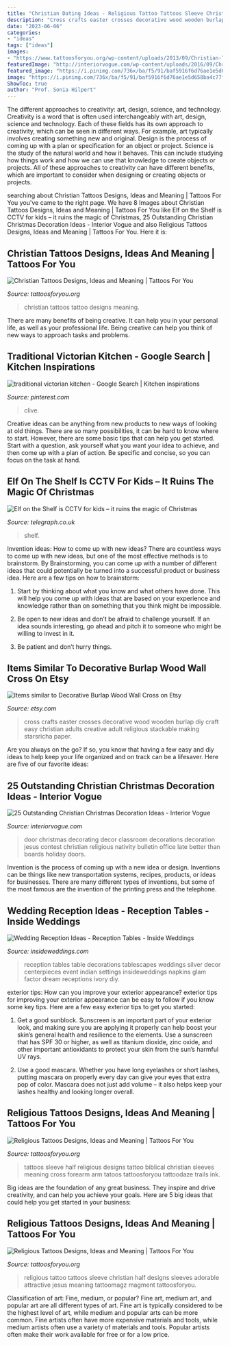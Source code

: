 ```yaml
---
title: "Christian Dating Ideas - Religious Tattoo Tattoos Sleeve Christian Half Designs Sleeves Adorable Attractive Jesus Meaning Tattoomagz Magment Tattoosforyou"
description: "Cross crafts easter crosses decorative wood wooden burlap diy craft easy christian adults creative adult religious stackable making starsricha paper"
date: "2023-06-06"
categories:
- "ideas"
tags: ["ideas"]
images:
- "https://www.tattoosforyou.org/wp-content/uploads/2013/09/Christian-Tattoo-Ideas.jpg"
featuredImage: "http://interiorvogue.com/wp-content/uploads/2016/09/Christmas-Door-Decorating-Contest.jpg"
featured_image: "https://i.pinimg.com/736x/ba/f5/91/baf5916f6d76ae1e5d658ba4c77f0eb5--victorian-kitchen-home-ideas.jpg"
image: "https://i.pinimg.com/736x/ba/f5/91/baf5916f6d76ae1e5d658ba4c77f0eb5--victorian-kitchen-home-ideas.jpg"
ShowToc: true
author: "Prof. Sonia Hilpert"
---
```



The different approaches to creativity: art, design, science, and technology.
Creativity is a word that is often used interchangeably with art, design, science and technology. Each of these fields has its own approach to creativity, which can be seen in different ways. For example, art typically involves creating something new and original. Design is the process of coming up with a plan or specification for an object or project. Science is the study of the natural world and how it behaves. This can include studying how things work and how we can use that knowledge to create objects or projects. All of these approaches to creativity can have different benefits, which are important to consider when designing or creating objects or projects.

	

		
searching about Christian Tattoos Designs, Ideas and Meaning | Tattoos For You you've came to the right page. We have 8 Images about Christian Tattoos Designs, Ideas and Meaning | Tattoos For You like Elf on the Shelf is CCTV for kids – it ruins the magic of Christmas, 25 Outstanding Christian Christmas Decoration Ideas - Interior Vogue and also Religious Tattoos Designs, Ideas and Meaning | Tattoos For You. Here it is:
		
    
## Christian Tattoos Designs, Ideas And Meaning | Tattoos For You

<img loading=lazy src="https://www.tattoosforyou.org/wp-content/uploads/2013/09/Christian-Tattoo-Ideas.jpg" onerror="this.onerror=null;this.src='https://tse4.mm.bing.net/th?id=OIP._J3NlV41pWOGZizGjcGNvAHaJ4&amp;pid=15.1';" alt="Christian Tattoos Designs, Ideas and Meaning | Tattoos For You">

_Source: tattoosforyou.org_

>christian tattoos tattoo designs meaning. 

	

There are many benefits of being creative. It can help you in your personal life, as well as your professional life. Being creative can help you think of new ways to approach tasks and problems.

    
## Traditional Victorian Kitchen - Google Search | Kitchen Inspirations

<img loading=lazy src="https://i.pinimg.com/736x/ba/f5/91/baf5916f6d76ae1e5d658ba4c77f0eb5--victorian-kitchen-home-ideas.jpg" onerror="this.onerror=null;this.src='https://tse1.mm.bing.net/th?id=OIP.ZJSO8mqXz75p03Nr2rLqqAHaJ4&amp;pid=15.1';" alt="traditional victorian kitchen - Google Search | Kitchen inspirations">

_Source: pinterest.com_

>clive. 

	

Creative ideas can be anything from new products to new ways of looking at old things. There are so many possibilities, it can be hard to know where to start. However, there are some basic tips that can help you get started. Start with a question, ask yourself what you want your idea to achieve, and then come up with a plan of action. Be specific and concise, so you can focus on the task at hand.

    
## Elf On The Shelf Is CCTV For Kids – It Ruins The Magic Of Christmas

<img loading=lazy src="https://www.telegraph.co.uk/content/dam/christmas/2016/12/16/S08WYG-xlarge_trans_NvBQzQNjv4BqqVzuuqpFlyLIwiB6NTmJwSrXQAD_WS9MbUDhaE03OjE.jpg" onerror="this.onerror=null;this.src='https://tse2.mm.bing.net/th?id=OIP.i_fcFYT9_FAascTclcK7mgHaEo&amp;pid=15.1';" alt="Elf on the Shelf is CCTV for kids – it ruins the magic of Christmas">

_Source: telegraph.co.uk_

>shelf. 

	

Invention ideas: How to come up with new ideas?
There are countless ways to come up with new ideas, but one of the most effective methods is to brainstorm. By Brainstorming, you can come up with a number of different ideas that could potentially be turned into a successful product or business idea. Here are a few tips on how to brainstorm:
1. Start by thinking about what you know and what others have done. This will help you come up with ideas that are based on your experience and knowledge rather than on something that you think might be impossible.

2. Be open to new ideas and don’t be afraid to challenge yourself. If an idea sounds interesting, go ahead and pitch it to someone who might be willing to invest in it.

3. Be patient and don’t hurry things.

    
## Items Similar To Decorative Burlap Wood Wall Cross On Etsy

<img loading=lazy src="https://img0.etsystatic.com/016/2/7661312/il_570xN.411670510_os7e.jpg" onerror="this.onerror=null;this.src='https://tse3.mm.bing.net/th?id=OIP.iaYBXJULTzON-vW9Soc6owHaMp&amp;pid=15.1';" alt="Items similar to Decorative Burlap Wood Wall Cross on Etsy">

_Source: etsy.com_

>cross crafts easter crosses decorative wood wooden burlap diy craft easy christian adults creative adult religious stackable making starsricha paper. 

	

Are you always on the go? If so, you know that having a few easy and diy ideas to help keep your life organized and on track can be a lifesaver. Here are five of our favorite ideas: 

    
## 25 Outstanding Christian Christmas Decoration Ideas - Interior Vogue

<img loading=lazy src="http://interiorvogue.com/wp-content/uploads/2016/09/Christmas-Door-Decorating-Contest.jpg" onerror="this.onerror=null;this.src='https://tse3.mm.bing.net/th?id=OIP.BMPM7b80SZ89U73DmgRpOQHaJ4&amp;pid=15.1';" alt="25 Outstanding Christian Christmas Decoration Ideas - Interior Vogue">

_Source: interiorvogue.com_

>door christmas decorating decor classroom decorations decoration jesus contest christian religious nativity bulletin office late better than boards holiday doors. 

	

Invention is the process of coming up with a new idea or design. Inventions can be things like new transportation systems, recipes, products, or ideas for businesses. There are many different types of inventions, but some of the most famous are the invention of the printing press and the telephone.

    
## Wedding Reception Ideas - Reception Tables - Inside Weddings

<img loading=lazy src="https://d1zpvjny0s6omk.cloudfront.net/media/fileupload/2013/07/16/longtable4.jpg" onerror="this.onerror=null;this.src='https://tse1.mm.bing.net/th?id=OIP.E7GVjm6KttUKPDIzWXwJsQHaLH&amp;pid=15.1';" alt="Wedding Reception Ideas - Reception Tables - Inside Weddings">

_Source: insideweddings.com_

>reception tables table decorations tablescapes weddings silver decor centerpieces event indian settings insideweddings napkins glam factor dream receptions ivory diy. 

	

exterior tips: How can you improve your exterior appearance?
exterior tips for improving your exterior appearance can be easy to follow if you know some key tips. Here are a few easy exterior tips to get you started:
1. Get a good sunblock. Sunscreen is an important part of your exterior look, and making sure you are applying it properly can help boost your skin’s general health and resilience to the elements. Use a sunscreen that has SPF 30 or higher, as well as titanium dioxide, zinc oxide, and other important antioxidants to protect your skin from the sun’s harmful UV rays.

2. Use a good mascara. Whether you have long eyelashes or short lashes, putting mascara on properly every day can give your eyes that extra pop of color. Mascara does not just add volume – it also helps keep your lashes healthy and looking longer overall.

    
## Religious Tattoos Designs, Ideas And Meaning | Tattoos For You

<img loading=lazy src="http://www.tattoosforyou.org/wp-content/uploads/2013/09/Pictures-of-Religious-Tattoos.jpg" onerror="this.onerror=null;this.src='https://tse1.mm.bing.net/th?id=OIP.7zVzKlnOgw2M28hXrsA2OQHaJ3&amp;pid=15.1';" alt="Religious Tattoos Designs, Ideas and Meaning | Tattoos For You">

_Source: tattoosforyou.org_

>tattoos sleeve half religious designs tattoo biblical christian sleeves meaning cross forearm arm tatoos tattoosforyou tattoodaze trails ink. 

	

Big ideas are the foundation of any great business. They inspire and drive creativity, and can help you achieve your goals. Here are 5 big ideas that could help you get started in your business:

    
## Religious Tattoos Designs, Ideas And Meaning | Tattoos For You

<img loading=lazy src="http://www.tattoosforyou.org/wp-content/uploads/2013/09/Religious-Tattoo-Sleeves.jpg" onerror="this.onerror=null;this.src='https://tse3.mm.bing.net/th?id=OIP._OIlNlwdHHI1T70_Nbuf0gHaOZ&amp;pid=15.1';" alt="Religious Tattoos Designs, Ideas and Meaning | Tattoos For You">

_Source: tattoosforyou.org_

>religious tattoo tattoos sleeve christian half designs sleeves adorable attractive jesus meaning tattoomagz magment tattoosforyou. 

	

Classification of art: Fine, medium, or popular?
Fine art, medium art, and popular art are all different types of art. Fine art is typically considered to be the highest level of art, while medium and popular arts can be more common. Fine artists often have more expensive materials and tools, while medium artists often use a variety of materials and tools. Popular artists often make their work available for free or for a low price.

